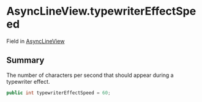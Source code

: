 # AsyncLineView.typewriterEffectSpeed

Field in [AsyncLineView](/docs/api/csharp/yarn.unity.asynclineview.md)

## Summary


The number of characters per second that should appear during a
typewriter effect.


```csharp
public int typewriterEffectSpeed = 60;
```

